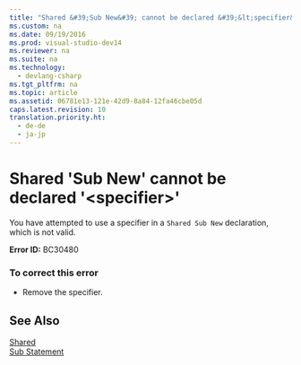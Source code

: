```yaml
---
title: "Shared &#39;Sub New&#39; cannot be declared &#39;&lt;specifier&gt;&#39;"
ms.custom: na
ms.date: 09/19/2016
ms.prod: visual-studio-dev14
ms.reviewer: na
ms.suite: na
ms.technology: 
  - devlang-csharp
ms.tgt_pltfrm: na
ms.topic: article
ms.assetid: 06781e13-121e-42d9-8a84-12fa46cbe05d
caps.latest.revision: 10
translation.priority.ht: 
  - de-de
  - ja-jp
---
```

# Shared &#39;Sub New&#39; cannot be declared &#39;&lt;specifier&gt;&#39;
You have attempted to use a specifier in a `Shared Sub New` declaration, which is not valid.  
  
 **Error ID:** BC30480  
  
### To correct this error  
  
-   Remove the specifier.  
  
## See Also  
 [Shared](../Topic/Shared%20\(Visual%20Basic\).md)   
 [Sub Statement](../Topic/Sub%20Statement%20\(Visual%20Basic\).md)
